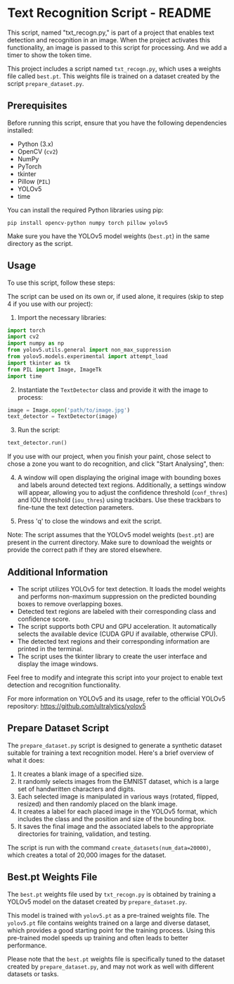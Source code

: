 # Text Recognition Script - README

This script, named "txt_recogn.py," is part of a project that enables text detection and recognition in an image. When the project activates this functionality, an image is passed to this script for processing. And we add a timer to show the token time.

This project includes a script named `txt_recogn.py`, which uses a weights file called `best.pt`. This weights file is trained on a dataset created by the script `prepare_dataset.py`.

## Prerequisites

Before running this script, ensure that you have the following dependencies installed:

- Python (3.x)
- OpenCV (`cv2`)
- NumPy
- PyTorch
- tkinter
- Pillow (`PIL`)
- YOLOv5
- time

You can install the required Python libraries using pip:

```
pip install opencv-python numpy torch pillow yolov5
```

Make sure you have the YOLOv5 model weights (`best.pt`) in the same directory as the script.

## Usage

To use this script, follow these steps:

The script can be used on its own or, if used alone, it requires (skip to step 4 if you use with our project):

1. Import the necessary libraries:

```python
import torch
import cv2
import numpy as np
from yolov5.utils.general import non_max_suppression
from yolov5.models.experimental import attempt_load
import tkinter as tk
from PIL import Image, ImageTk
import time
```

2. Instantiate the `TextDetector` class and provide it with the image to process:

```python
image = Image.open('path/to/image.jpg')
text_detector = TextDetector(image)
```

3. Run the script:

```python
text_detector.run()
```

If you use with our project, when you finish your paint, chose select to chose a zone you want to do recognition, and click "Start Analysing", then: 

4. A window will open displaying the original image with bounding boxes and labels around detected text regions. Additionally, a settings window will appear, allowing you to adjust the confidence threshold (`conf_thres`) and IOU threshold (`iou_thres`) using trackbars. Use these trackbars to fine-tune the text detection parameters.

5. Press 'q' to close the windows and exit the script.

Note: The script assumes that the YOLOv5 model weights (`best.pt`) are present in the current directory. Make sure to download the weights or provide the correct path if they are stored elsewhere.

## Additional Information

- The script utilizes YOLOv5 for text detection. It loads the model weights and performs non-maximum suppression on the predicted bounding boxes to remove overlapping boxes.
- Detected text regions are labeled with their corresponding class and confidence score.
- The script supports both CPU and GPU acceleration. It automatically selects the available device (CUDA GPU if available, otherwise CPU).
- The detected text regions and their corresponding information are printed in the terminal.
- The script uses the tkinter library to create the user interface and display the image windows.

Feel free to modify and integrate this script into your project to enable text detection and recognition functionality.

For more information on YOLOv5 and its usage, refer to the official YOLOv5 repository: https://github.com/ultralytics/yolov5



## Prepare Dataset Script

The `prepare_dataset.py` script is designed to generate a synthetic dataset suitable for training a text recognition model. Here's a brief overview of what it does:

1. It creates a blank image of a specified size.
2. It randomly selects images from the EMNIST dataset, which is a large set of handwritten characters and digits.
3. Each selected image is manipulated in various ways (rotated, flipped, resized) and then randomly placed on the blank image.
4. It creates a label for each placed image in the YOLOv5 format, which includes the class and the position and size of the bounding box.
5. It saves the final image and the associated labels to the appropriate directories for training, validation, and testing.

The script is run with the command `create_datasets(num_data=20000)`, which creates a total of 20,000 images for the dataset.

## Best.pt Weights File

The `best.pt` weights file used by `txt_recogn.py` is obtained by training a YOLOv5 model on the dataset created by `prepare_dataset.py`. 

This model is trained with `yolov5.pt` as a pre-trained weights file. The `yolov5.pt` file contains weights trained on a large and diverse dataset, which provides a good starting point for the training process. Using this pre-trained model speeds up training and often leads to better performance.

Please note that the `best.pt` weights file is specifically tuned to the dataset created by `prepare_dataset.py`, and may not work as well with different datasets or tasks.
